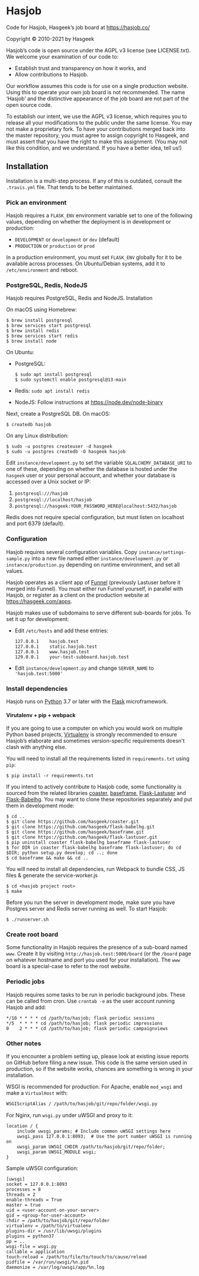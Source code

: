 # Hasjob

Code for Hasjob, Hasgeek’s job board at https://hasjob.co/

Copyright © 2010-2021 by Hasgeek

Hasjob’s code is open source under the AGPL v3 license (see LICENSE.txt). We welcome your examination of our code to:

- Establish trust and transparency on how it works, and
- Allow contributions to Hasjob.

Our workflow assumes this code is for use on a single production website. Using this to operate your own job board is not recommended. The name ‘Hasjob’ and the distinctive appearance of the job board are not part of the open source code.

To establish our intent, we use the AGPL v3 license, which requires you to release all your modifications to the public under the same license. You may not make a proprietary fork. To have your contributions merged back into the master repository, you must agree to assign copyright to Hasgeek, and must assert that you have the right to make this assignment. (You may not like this condition, and we understand. If you have a better idea, tell us!)

## Installation

Installation is a multi-step process. If any of this is outdated, consult the `.travis.yml` file. That tends to be better maintained.

### Pick an environment

Hasjob requires a `FLASK_ENV` environment variable set to one of the following values, depending on whether the deployment is in development or production:

- `DEVELOPMENT` or `development` or `dev` (default)
- `PRODUCTION` or `production` or `prod`

In a production environment, you must set `FLASK_ENV` globally for it to be available across processes. On Ubuntu/Debian systems, add it to `/etc/environment` and reboot.

### PostgreSQL, Redis, NodeJS

Hasjob requires PostgreSQL, Redis and NodeJS. Installation

On macOS using Homebrew:

    $ brew install postgresql
    $ brew services start postgresql
    $ brew install redis
    $ brew services start redis
    $ brew install node

On Ubuntu:

* PostgreSQL:

    ```
    $ sudo apt install postgresql
    $ sudo systemctl enable postgresql@13-main
    ```

* Redis: `sudo apt install redis`
* NodeJS: Follow instructions at https://node.dev/node-binary

Next, create a PostgreSQL DB. On macOS:

    $ createdb hasjob

On any Linux distribution:

    $ sudo -u postgres createuser -d hasgeek
    $ sudo -u postgres createdb -O hasgeek hasjob

Edit `instance/development.py` to set the variable `SQLALCHEMY_DATABASE_URI` to one of these, depending on whether the database is hosted under the `hasgeek` user or your personal account, and whether your database is accessed over a Unix socket or IP:

1. `postgresql:///hasjob`
2. `postgresql://localhost/hasjob`
3. `postgresql://hasgeek:YOUR_PASSWORD_HERE@localhost:5432/hasjob`

Redis does not require special configuration, but must listen on localhost and port 6379 (default).

### Configuration

Hasjob requires several configuration variables. Copy `instance/settings-sample.py` into a new file named either `instance/development.py` or `instance/production.py` depending on runtime environment, and set all values.

Hasjob operates as a client app of [Funnel](https://github.com/hasgeek/funnel) (previously Lastuser before it merged into Funnel). You must either run Funnel yourself, in parallel with Hasjob, or register as a client on the production website at https://hasgeek.com/apps.

Hasjob makes use of subdomains to serve different sub-boards for jobs. To set it up for development:

* Edit `/etc/hosts` and add these entries:

  ```
  127.0.0.1    hasjob.test
  127.0.0.1    static.hasjob.test
  127.0.0.1    www.hasjob.test
  129.0.0.1    your-test-subboard.hasjob.test
  ```

* Edit `instance/development.py` and change `SERVER_NAME` to `'hasjob.test:5000'`

### Install dependencies

Hasjob runs on [Python](https://www.python.org) 3.7 or later with the [Flask](http://flask.pocoo.org/) microframework.

#### Virutalenv + pip + webpack

If you are going to use a computer on which you would work on multiple Python based projects, [Virtualenv](docs.python-guide.org/en/latest/dev/virtualenvs/) is strongly recommended to ensure Hasjob’s elaborate and sometimes version-specific requirements doesn't clash with anything else.

You will need to install all the requirements listed in `requirements.txt` using `pip`:

```
$ pip install -r requirements.txt
```

If you intend to actively contribute to Hasjob code, some functionality is sourced from the related libraries [coaster](https://github.com/hasgeek/coaster), [baseframe](https://github.com/hasgeek/baseframe), [Flask-Lastuser](https://github.com/hasgeek/flask-lastuser) and [Flask-Babelhg](https://github.com/flask-babelhg). You may want to clone these repositories separately and put them in development mode:

```
$ cd ..
$ git clone https://github.com/hasgeek/coaster.git
$ git clone https://github.com/hasgeek/flask-babelhg.git
$ git clone https://github.com/hasgeek/baseframe.git
$ git clone https://github.com/hasgeek/flask-lastuser.git
$ pip uninstall coaster flask-babelhg baseframe flask-lastuser
$ for DIR in coaster flask-babelhg baseframe flask-lastuser; do cd $DIR; python setup.py develop; cd ..; done
$ cd baseframe && make && cd ..
```

You will need to install all dependencies, run Webpack to bundle CSS, JS files & generate the service-worker.js

```
$ cd <hasjob project root>
$ make
```

Before you run the server in development mode, make sure you have Postgres server and Redis server running as well. To start Hasjob:

```
$ ./runserver.sh
```

### Create root board

Some functionality in Hasjob requires the presence of a sub-board named `www`. Create it by visiting `http://hasjob.test:5000/board` (or the `/board` page on whatever hostname and port you used for your installation). The `www` board is a special-case to refer to the root website.

### Periodic jobs

Hasjob requires some tasks to be run in periodic background jobs. These can be called from cron. Use `crontab -e` as the user account running Hasjob and add:

```cron
*/10 * * * * cd /path/to/hasjob; flask periodic sessions
*/5  * * * * cd /path/to/hasjob; flask periodic impressions
0    2 * * * cd /path/to/hasjob; flask periodic campaignviews
```

### Other notes

If you encounter a problem setting up, please look at existing issue reports on GitHub before filing a new issue. This code is the same version used in production, so if the website works, chances are something is wrong in your installation.

WSGI is recommended for production. For Apache, enable `mod_wsgi` and make a `VirtualHost` with:

```apache
WSGIScriptAlias / /path/to/hasjob/git/repo/folder/wsgi.py
```

For Nginx, run `wsgi.py` under uWSGI and proxy to it:

```nginx
location / {
    include uwsgi_params; # Include common uWSGI settings here
    uwsgi_pass 127.0.0.1:8093;  # Use the port number uWSGI is running on
    uwsgi_param UWSGI_CHDIR /path/to/hasjob/git/repo/folder;
    uwsgi_param UWSGI_MODULE wsgi;
}
```

Sample uWSGI configuration:

```uwsgi
[uwsgi]
socket = 127.0.0.1:8093
processes = 8
threads = 2
enable-threads = True
master = true
uid = <user-account-on-your-server>
gid = <group-for-user-account>
chdir = /path/to/hasjob/git/repo/folder
virtualenv = /path/to/virtualenv
plugins-dir = /usr/lib/uwsgi/plugins
plugins = python37
pp = ..
wsgi-file = wsgi.py
callable = application
touch-reload = /path/to/file/to/touch/to/cause/reload
pidfile = /var/run/uwsgi/%n.pid
daemonize = /var/log/uwsgi/app/%n.log
```
